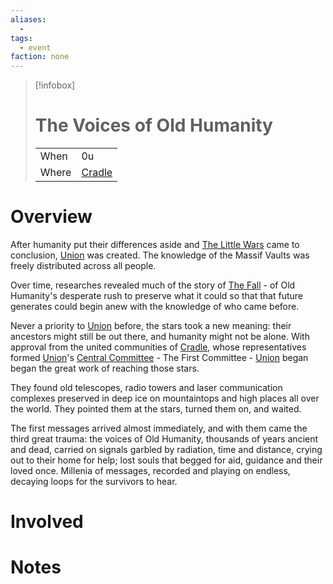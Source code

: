 ```yaml
---
aliases:
  -
tags:
  - event
faction: none
---
```


> [!infobox] 
> # The Voices of Old Humanity
> | | |
> | ---- | ---- |
> | When | 0u |
> | Where | [Cradle](Cradle.md) |

# Overview
After humanity put their differences aside and [The Little Wars](The%20Little%20Wars.md) came to conclusion, [Union](Union.md) was created. The knowledge of the Massif Vaults was freely distributed across all people. 

Over time, researches revealed much of the story of [The Fall](The%20Fall.md) - of Old Humanity's desperate rush to preserve what it could so that that future generates could begin anew with the knowledge of who came before. 

Never a priority to [Union](Union.md) before, the stars took a new meaning: their ancestors might still be out there, and humanity might not be alone. With approval from the united communities of [Cradle](Cradle.md), whose representatives formed [Union](Union.md)'s [Central Committee](Union%20Central%20Committee.md) - The First Committee - [Union](Union.md) began began the great work of reaching those stars. 

They found old telescopes, radio towers and laser communication complexes preserved in deep ice on mountaintops and high places all over the world. They pointed them at the stars, turned them on, and waited.

The first messages arrived almost immediately, and with them came the third great trauma: the voices of Old Humanity, thousands of years ancient and dead, carried on signals garbled by radiation, time and distance, crying out to their home for help; lost souls that begged for aid, guidance and their loved once. Millenia of messages, recorded and playing on endless, decaying loops for the survivors to hear.

# Involved

# Notes


